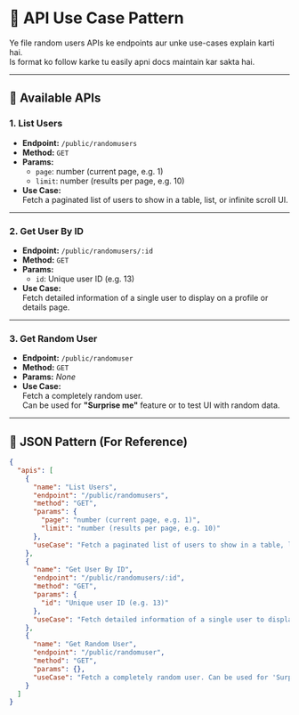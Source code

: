# 📌 API Use Case Pattern

Ye file random users APIs ke endpoints aur unke use-cases explain karti hai.  
Is format ko follow karke tu easily apni docs maintain kar sakta hai.  

---

## 🔹 Available APIs

### 1. List Users
- **Endpoint:** `/public/randomusers`
- **Method:** `GET`
- **Params:**
  - `page`: number (current page, e.g. 1)
  - `limit`: number (results per page, e.g. 10)
- **Use Case:**  
  Fetch a paginated list of users to show in a table, list, or infinite scroll UI.

---

### 2. Get User By ID
- **Endpoint:** `/public/randomusers/:id`
- **Method:** `GET`
- **Params:**
  - `id`: Unique user ID (e.g. 13)
- **Use Case:**  
  Fetch detailed information of a single user to display on a profile or details page.

---

### 3. Get Random User
- **Endpoint:** `/public/randomuser`
- **Method:** `GET`
- **Params:** _None_
- **Use Case:**  
  Fetch a completely random user.  
  Can be used for **"Surprise me"** feature or to test UI with random data.

---

## 🔹 JSON Pattern (For Reference)

```json
{
  "apis": [
    {
      "name": "List Users",
      "endpoint": "/public/randomusers",
      "method": "GET",
      "params": {
        "page": "number (current page, e.g. 1)",
        "limit": "number (results per page, e.g. 10)"
      },
      "useCase": "Fetch a paginated list of users to show in a table, list, or infinite scroll UI."
    },
    {
      "name": "Get User By ID",
      "endpoint": "/public/randomusers/:id",
      "method": "GET",
      "params": {
        "id": "Unique user ID (e.g. 13)"
      },
      "useCase": "Fetch detailed information of a single user to display on a profile or details page."
    },
    {
      "name": "Get Random User",
      "endpoint": "/public/randomuser",
      "method": "GET",
      "params": {},
      "useCase": "Fetch a completely random user. Can be used for 'Surprise me' feature or to test UI with random data."
    }
  ]
}
